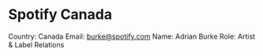 # Spotify Canada

Country: Canada
Email: burke@spotify.com
Name: Adrian Burke
Role: Artist & Label Relations